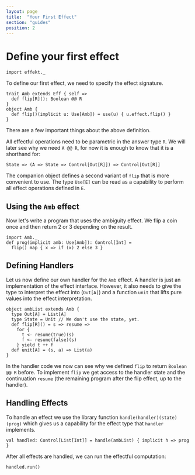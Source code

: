 ```yaml
---
layout: page
title:  "Your First Effect"
section: "guides"
position: 2
---
```


# Define your first effect

```tut:book:silent
import effekt._
```

To define our first effect, we need to specify the effect signature.

```tut:book:silent
trait Amb extends Eff { self =>
  def flip[R](): Boolean @@ R
}
object Amb {
  def flip()(implicit u: Use[Amb]) = use(u) { u.effect.flip() }
}
```
There are a few important things about the above definition.

All effectful operations need to be parametric in the answer type `R`.
We will later see why we need `A @@ R`, for now it is enough to know
that it is a shorthand for:

```
State => (A => State => Control[Out[R]]) => Control[Out[R]]
```

The companion object defines a second variant of `flip` that is more
convenient to use. The type `Use[E]` can be read as a capability to
perform all effect operations defined in `E`.

## Using the `Amb` effect

Now let's write a program that uses the ambiguity effect. We flip
a coin once and then return 2 or 3 depending on the result.

```tut:book:silent
import Amb._
def prog(implicit amb: Use[Amb]): Control[Int] =
  flip() map { x => if (x) 2 else 3 }
```

## Defining Handlers
Let us now define our own handler for the `Amb` effect. A handler is
just an implementation of the effect interface. However, it also
needs to give the type to interpret the effect into (`Out[A]`) and
a function `unit` that lifts pure values into the effect interpretation.

```tut:book:silent
object ambList extends Amb {
  type Out[A] = List[A]
  type State = Unit // We don't use the state, yet.
  def flip[R]() = s => resume =>
    for {
      t <- resume(true)(s)
      f <- resume(false)(s)
    } yield t ++ f
  def unit[A] = (s, a) => List(a)
}
```

In the handler code we now can see why we defined `flip` to return
`Boolean @@ R` before. To implement `flip` we get access to the handler
state and the continuation `resume` (the remaining program after the flip effect,
up to the handler).

## Handling Effects
To handle an effect we use the library function `handle(handler)(state)(prog)` which gives
us a capability for the effect type that `handler` implements.

```tut:book:silent
val handled: Control[List[Int]] = handle(ambList) { implicit h => prog }
```

After all effects are handled, we can run the effectful computation:

```tut
handled.run()
```
